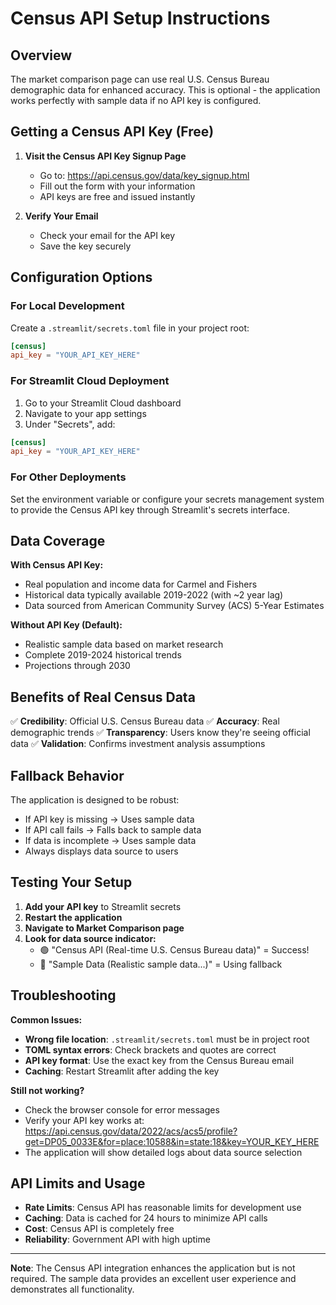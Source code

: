 # Census API Setup Instructions

## Overview
The market comparison page can use real U.S. Census Bureau demographic data for enhanced accuracy. This is optional - the application works perfectly with sample data if no API key is configured.

## Getting a Census API Key (Free)

1. **Visit the Census API Key Signup Page**
   - Go to: https://api.census.gov/data/key_signup.html
   - Fill out the form with your information
   - API keys are free and issued instantly

2. **Verify Your Email**
   - Check your email for the API key
   - Save the key securely

## Configuration Options

### For Local Development

Create a `.streamlit/secrets.toml` file in your project root:

```toml
[census]
api_key = "YOUR_API_KEY_HERE"
```

### For Streamlit Cloud Deployment

1. Go to your Streamlit Cloud dashboard
2. Navigate to your app settings
3. Under "Secrets", add:

```toml
[census]
api_key = "YOUR_API_KEY_HERE"
```

### For Other Deployments

Set the environment variable or configure your secrets management system to provide the Census API key through Streamlit's secrets interface.

## Data Coverage

**With Census API Key:**
- Real population and income data for Carmel and Fishers
- Historical data typically available 2019-2022 (with ~2 year lag)
- Data sourced from American Community Survey (ACS) 5-Year Estimates

**Without API Key (Default):**
- Realistic sample data based on market research
- Complete 2019-2024 historical trends
- Projections through 2030

## Benefits of Real Census Data

✅ **Credibility**: Official U.S. Census Bureau data
✅ **Accuracy**: Real demographic trends
✅ **Transparency**: Users know they're seeing official data
✅ **Validation**: Confirms investment analysis assumptions

## Fallback Behavior

The application is designed to be robust:
- If API key is missing → Uses sample data
- If API call fails → Falls back to sample data
- If data is incomplete → Uses sample data
- Always displays data source to users

## Testing Your Setup

1. **Add your API key** to Streamlit secrets
2. **Restart the application**
3. **Navigate to Market Comparison page**
4. **Look for data source indicator:**
   - 🟢 "Census API (Real-time U.S. Census Bureau data)" = Success!
   - 🔵 "Sample Data (Realistic sample data...)" = Using fallback

## Troubleshooting

**Common Issues:**
- **Wrong file location**: `.streamlit/secrets.toml` must be in project root
- **TOML syntax errors**: Check brackets and quotes are correct
- **API key format**: Use the exact key from the Census Bureau email
- **Caching**: Restart Streamlit after adding the key

**Still not working?**
- Check the browser console for error messages
- Verify your API key works at: https://api.census.gov/data/2022/acs/acs5/profile?get=DP05_0033E&for=place:10588&in=state:18&key=YOUR_KEY_HERE
- The application will show detailed logs about data source selection

## API Limits and Usage

- **Rate Limits**: Census API has reasonable limits for development use
- **Caching**: Data is cached for 24 hours to minimize API calls
- **Cost**: Census API is completely free
- **Reliability**: Government API with high uptime

---

**Note**: The Census API integration enhances the application but is not required. The sample data provides an excellent user experience and demonstrates all functionality.